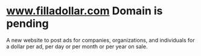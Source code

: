 # www.filladollar.com Domain is pending 
A new website to post ads for companies, organizations, and individuals for a dollar per ad, per day or per month or per year on sale. 
